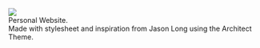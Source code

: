 <img src = https://c6.staticflickr.com/1/564/30964115533_29e44bc8be_b.jpg>
<br>Personal Website.
<br>
Made with stylesheet and inspiration from Jason Long using the Architect Theme.
